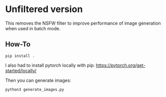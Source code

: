 # Unfiltered version

This removes the NSFW filter to improve performance of image generation when used in batch mode.

## How-To

```
pip install .
```

I also had to install pytorch locally with pip: https://pytorch.org/get-started/locally/

Then you can generate images:

```
python3 generate_images.py
```

